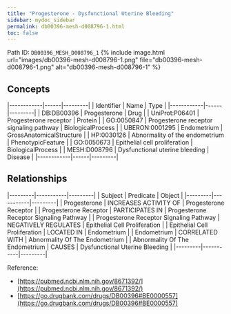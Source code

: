 ```yaml
---
title: "Progesterone - Dysfunctional Uterine Bleeding"
sidebar: mydoc_sidebar
permalink: db00396-mesh-d008796-1.html
toc: false 
---
```



Path ID: `DB00396_MESH_D008796_1`
{% include image.html url="images/db00396-mesh-d008796-1.png" file="db00396-mesh-d008796-1.png" alt="db00396-mesh-d008796-1" %}

## Concepts

|------------|------|---------|
| Identifier | Name | Type    |
|------------|------|---------|
| DB:DB00396 | Progesterone | Drug |
| UniProt:P06401 | Progesterone receptor | Protein |
| GO:0050847 | Progesterone receptor signaling pathway | BiologicalProcess |
| UBERON:0001295 | Endometrium | GrossAnatomicalStructure |
| HP:0030126 | Abnormality of the endometrium | PhenotypicFeature |
| GO:0050673 | Epithelial cell proliferation | BiologicalProcess |
| MESH:D008796 | Dysfunctional uterine bleeding | Disease |
|------------|------|---------|

## Relationships

|---------|-----------|---------|
| Subject | Predicate | Object  |
|---------|-----------|---------|
| Progesterone | INCREASES ACTIVITY OF | Progesterone Receptor |
| Progesterone Receptor | PARTICIPATES IN | Progesterone Receptor Signaling Pathway |
| Progesterone Receptor Signaling Pathway | NEGATIVELY REGULATES | Epithelial Cell Proliferation |
| Epithelial Cell Proliferation | LOCATED IN | Endometrium |
| Endometrium | CORRELATED WITH | Abnormality Of The Endometrium |
| Abnormality Of The Endometrium | CAUSES | Dysfunctional Uterine Bleeding |
|---------|-----------|---------|

Reference: 
  - [https://pubmed.ncbi.nlm.nih.gov/8671392/](https://pubmed.ncbi.nlm.nih.gov/8671392/)
  - [https://go.drugbank.com/drugs/DB00396#BE0000557](https://go.drugbank.com/drugs/DB00396#BE0000557)
